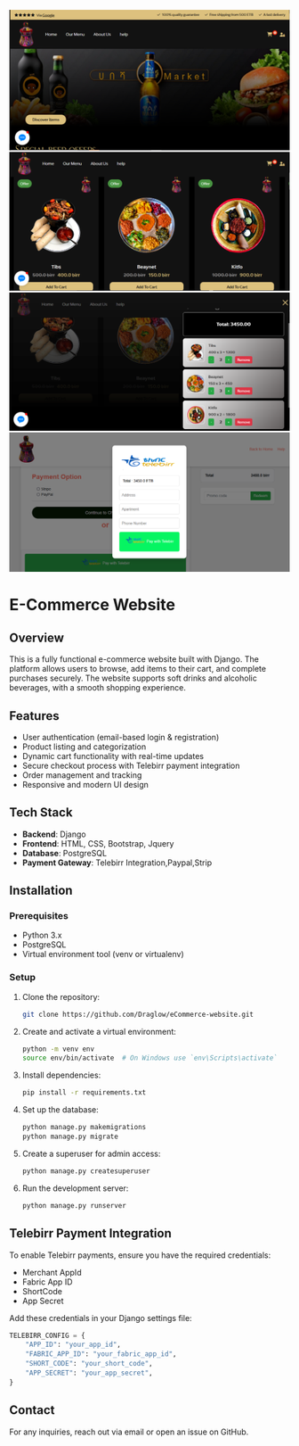 
![Alt Text](images/ecom.png)
![Alt Text](Homepage.png)
![Alt Text](images/Summary.png)
![Alt Text](images/Telebirr.png)
# E-Commerce Website

## Overview
This is a fully functional e-commerce website built with Django. The platform allows users to browse, add items to their cart, and complete purchases securely. The website supports soft drinks and alcoholic beverages, with a smooth shopping experience.

## Features
- User authentication (email-based login & registration)
- Product listing and categorization
- Dynamic cart functionality with real-time updates
- Secure checkout process with Telebirr payment integration
- Order management and tracking
- Responsive and modern UI design

## Tech Stack
- **Backend**: Django
- **Frontend**: HTML, CSS, Bootstrap, Jquery
- **Database**: PostgreSQL
- **Payment Gateway**: Telebirr Integration,Paypal,Strip

## Installation

### Prerequisites
- Python 3.x
- PostgreSQL
- Virtual environment tool (venv or virtualenv)

### Setup
1. Clone the repository:
   ```sh
   git clone https://github.com/Draglow/eCommerce-website.git
   
   ```
2. Create and activate a virtual environment:
   ```sh
   python -m venv env
   source env/bin/activate  # On Windows use `env\Scripts\activate`
   ```
3. Install dependencies:
   ```sh
   pip install -r requirements.txt
   ```
4. Set up the database:
   ```sh
   python manage.py makemigrations
   python manage.py migrate
   ```
5. Create a superuser for admin access:
   ```sh
   python manage.py createsuperuser
   ```
6. Run the development server:
   ```sh
   python manage.py runserver
   ```

## Telebirr Payment Integration
To enable Telebirr payments, ensure you have the required credentials:
- Merchant AppId
- Fabric App ID
- ShortCode
- App Secret

Add these credentials in your Django settings file:
```python
TELEBIRR_CONFIG = {
    "APP_ID": "your_app_id",
    "FABRIC_APP_ID": "your_fabric_app_id",
    "SHORT_CODE": "your_short_code",
    "APP_SECRET": "your_app_secret",
}
```





## Contact
For any inquiries, reach out via email or open an issue on GitHub.

